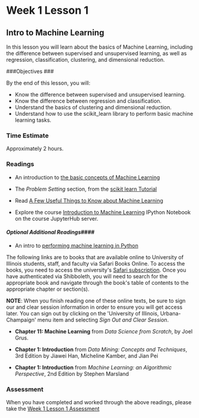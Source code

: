 # Week 1 Lesson 1 #
## Intro to Machine Learning ##

In this lesson you will learn about the basics of Machine Learning,
including the difference between supervised and unsupervised learning,
as well as regression, classification, clustering, and dimensional
reduction.

###Objectives ###

By the end of this lesson, you will:

- Know the difference between supervised and unsupervised learning.
- Know the difference between regression and classification.
- Understand the basics of clustering and dimensional reduction.
- Understand how to use the scikit_learn library to perform basic machine learning tasks.

### Time Estimate ###

Approximately 2 hours.

### Readings ####

- An introduction to [the basic concepts of Machine Learning](http://machinelearningmastery.com/basic-concepts-in-machine-learning/)

- The _Problem Setting_ section, from the [scikit learn Tutorial](http://scikit-learn.org/stable/tutorial/basic/tutorial.html#machine-learning-the-problem-setting)

- Read [A Few Useful Things to Know about Machine Learning](http://homes.cs.washington.edu/~pedrod/papers/cacm12.pdf)

- Explore the course [Introduction to Machine Learning][intro2ml] IPython Notebook on the course JupyterHub server.

#### *Optional Additional Readings*####

- An intro to [performing machine learning in Python](https://www.pythonprogramming.net/machine-learning-python-sklearn-intro/)

The following links are to books that are available online to University
of Illinois students, staff, and faculty via Safari Books Online. To
access the books, you need to access the university's [Safari
subscription][uiucsf]. Once you have authenticated via Shibboleth, you
will need to search for the appropriate book and navigate through the
book's table of contents to the appropriate chapter or section(s).

**NOTE**: When you finish reading one of these online texts, be sure to
sign our and clear session information in order to ensure you will get
access later. You can sign out by clicking on the 'University of
Illinois, Urbana-Champaign' menu item and selecting _Sign Out and Clear
Session_.

- **Chapter 11: Machine Learning** from _Data Science from Scratch_, by Joel Grus.

- **Chapter 1: Introduction** from _Data Mining: Concepts and Techniques_, 3rd Edition by Jiawei Han, Micheline Kamber, and Jian Pei

- **Chapter 1: Introduction** from _Machine Learning: an Algorithmic Perspective_, 2nd Edition by Stephen Marsland

### Assessment ###

When you have completed and worked through the above readings, please take the [Week 1 Lesson 1 Assessment](https://learn.illinois.edu/mod/quiz/view.php?id=1325218)

[intro2ml]: notebooks/intro2ml.ipynb
[uiucsf]: http://www.library.illinois.edu/proxy/go.php?url=http://proquest.safaribooksonline.com/?uicode=uiuc
